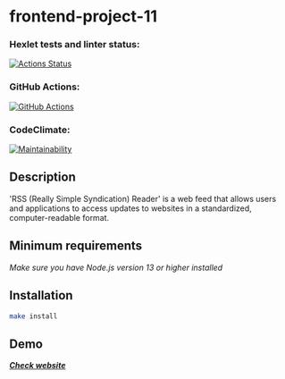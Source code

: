 # frontend-project-11

### Hexlet tests and linter status:

[![Actions Status](https://github.com/NadyKamenskaya/frontend-project-11/workflows/hexlet-check/badge.svg)](https://github.com/NadyKamenskaya/frontend-project-11/actions)

### GitHub Actions:

[![GitHub Actions](https://github.com/NadyKamenskaya/frontend-project-11/actions/workflows/github-actions.yml/badge.svg)](https://github.com/NadyKamenskaya/frontend-project-11/actions/workflows/github-actions.yml)

### CodeClimate:

[![Maintainability](https://api.codeclimate.com/v1/badges/8deb21672b23f3175cc7/maintainability)](https://codeclimate.com/github/NadyKamenskaya/frontend-project-11/maintainability)

## Description

'RSS (Really Simple Syndication) Reader' is a web feed that allows users and applications to access updates to websites in a standardized, computer-readable format.

## Minimum requirements

_Make sure you have Node.js version 13 or higher installed_

## Installation

```bash
make install
```

## Demo

[_**Check website**_](https://frontend-project-11-rho-eight.vercel.app/)